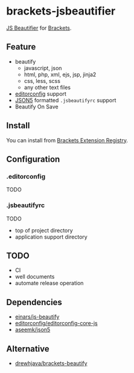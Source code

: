 # brackets-jsbeautifier

[JS Beautifier](https://github.com/einars/js-beautify) for [Brackets](http://brackets.io/).

## Feature
* beautify
    * javascript, json
    * html, php, xml, ejs, jsp, jinja2
    * css, less, scss
    * any other text files
* [editorconfig](http://editorconfig.org) support
* [JSON5](https://github.com/aseemk/json5) formatted `.jsbeautifyrc` support
* Beautify On Save

## Install
You can install from [Brackets Extension Registry](https://brackets-registry.aboutweb.com/).

## Configuration

### .editorconfig
TODO


### .jsbeautifyrc
TODO

* top of project directory
* application support directory

## TODO
* CI
* well documents
* automate release operation

## Dependencies
* [einars/js-beautify](https://github.com/einars/js-beautify)
* [editorconfig/editorconfig-core-js](https://github.com/editorconfig/editorconfig-core-js)
* [aseemk/json5](https://github.com/aseemk/json5)

## Alternative
* [drewhjava/brackets-beautify](https://github.com/drewhjava/brackets-beautify)

